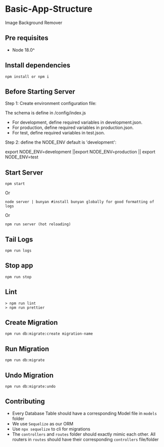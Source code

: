 # Basic-App-Structure

Image Background Remover

## Pre requisites

- Node 18.0^

## Install dependencies

```
npm install or npm i
```

## Before Starting Server

Step 1: Create environment configuration file:

The schema is define in /config/index.js

- For development, define required variables in development.json.
- For production, define required variables in production.json.
- For test, define required variables in test.json.

Step 2: define the NODE_ENV default is 'development':

export NODE_ENV=development ||export NODE_ENV=production || export NODE_ENV=test

## Start Server

```
npm start
```

Or

```
node server | bunyan #install bunyan globally for good formatting of logs
```

Or

```
npm run server (hot reloading)
```

## Tail Logs

```
npm run logs
```

## Stop app

```
npm run stop
```

## Lint

```
> npm run lint
> npm run prettier
```

## Create Migration

```
npm run db:migrate:create migration-name
```

## Run Migration

```
npm run db:migrate
```

## Undo Migration

```
npm run db:migrate:undo
```

## Contributing

- Every Database Table should have a corresponding Model file in `models` folder
- We use `Sequelize` as our ORM
- Use `npx sequelize` to cli for migrations
- The `controllers` and `routes` folder should exactly mimic each other. All routers in `routes` should have their corresponding `controllers` file/folder
